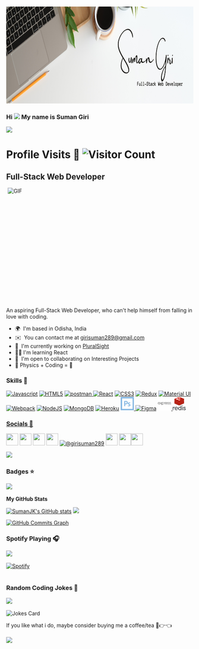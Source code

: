<img src="cover.png" alt="cover pic" height="260" width="100%"/> </br>
<!-- <img align="right" alt="GIF" src="rec.gif" width="100%" height="200" /> </br> -->


### Hi <img src="https://media.giphy.com/media/hvRJCLFzcasrR4ia7z/giphy.gif" width="25px"/> My name is Suman Giri 
<a href="https://www.youtube.com/watch?v=Hd_ptbiPoXM&t=300s"><img src="https://user-images.githubusercontent.com/73097560/115834477-dbab4500-a447-11eb-908a-139a6edaec5c.gif"></a>
# Profile Visits 🫶 ![Visitor Count](https://profile-counter.glitch.me/{SumanJK}/count.svg) </br>

<!-- # ------------------------ -->
Full-Stack Web Developer
------------------------
<img align="right" alt="GIF" src="https://camo.githubusercontent.com/5ddf73ad3a205111cf8c686f687fc216c2946a75005718c8da5b837ad9de78c9/68747470733a2f2f7468756d62732e6766796361742e636f6d2f4576696c4e657874446576696c666973682d736d616c6c2e676966" width="500" height="320" />

An aspiring Full-Stack Web Developer, who can't help himself from falling in love with coding. </br>

* 🌍  I'm based in Odisha, India
* ✉️  You can contact me at [girisuman289@gmail.com](mailto:girisuman289@gmail.com)
* 🚀  I'm currently working on [PluralSight](http://pluralsight-clone-1.netlify.app/)
* 👨‍💻  I'm learning React
* 🤝  I'm open to collaborating on Interesting Projects
* 💫  Physics + Coding = 🤍

### Skills 🧠</br>



<p align="left">
<a href="https://developer.mozilla.org/en-US/docs/Web/JavaScript" target="_blank" rel="noreferrer"><img src="https://raw.githubusercontent.com/danielcranney/readme-generator/main/public/icons/skills/javascript-colored.svg" width="36" height="36" alt="Javascript" /></a>
<a href="https://developer.mozilla.org/en-US/docs/Glossary/HTML5" target="_blank" rel="noreferrer"><img src="https://raw.githubusercontent.com/danielcranney/readme-generator/main/public/icons/skills/html5-colored.svg" width="36" height="36" alt="HTML5" /></a>
  <a href="https://postman.com" target="_blank" rel="noreferrer"> <img src="https://www.vectorlogo.zone/logos/getpostman/getpostman-icon.svg" alt="postman" width="36" height="36"/> </a>
<a href="https://reactjs.org/" target="_blank" rel="noreferrer"><img src="https://raw.githubusercontent.com/danielcranney/readme-generator/main/public/icons/skills/react-colored.svg" width="36" height="36" alt="React" /></a>
<a href="https://www.w3.org/TR/CSS/#css" target="_blank" rel="noreferrer"><img src="https://raw.githubusercontent.com/danielcranney/readme-generator/main/public/icons/skills/css3-colored.svg" width="36" height="36" alt="CSS3" /></a>
<a href="https://redux.js.org/" target="_blank" rel="noreferrer"><img src="https://raw.githubusercontent.com/danielcranney/readme-generator/main/public/icons/skills/redux-colored.svg" width="36" height="36" alt="Redux" /></a>
<a href="https://mui.com/" target="_blank" rel="noreferrer"><img src="https://raw.githubusercontent.com/danielcranney/readme-generator/main/public/icons/skills/materialui-colored.svg" width="36" height="36" alt="Material UI" /></a>
<a href="https://webpack.js.org/" target="_blank" rel="noreferrer"><img src="https://raw.githubusercontent.com/danielcranney/readme-generator/main/public/icons/skills/webpack-colored.svg" width="36" height="36" alt="Webpack" /></a>
<a href="https://nodejs.org/en/" target="_blank" rel="noreferrer"><img src="https://raw.githubusercontent.com/danielcranney/readme-generator/main/public/icons/skills/nodejs-colored.svg" width="36" height="36" alt="NodeJS" /></a>
<a href="https://www.mongodb.com/" target="_blank" rel="noreferrer"><img src="https://raw.githubusercontent.com/danielcranney/readme-generator/main/public/icons/skills/mongodb-colored.svg" width="36" height="36" alt="MongoDB" /></a>
<a href="https://www.heroku.com/" target="_blank" rel="noreferrer"><img src="https://raw.githubusercontent.com/danielcranney/readme-generator/main/public/icons/skills/heroku-colored.svg" width="36" height="36" alt="Heroku" /></a>
<a href="https://www.photoshop.com/en" target="_blank" rel="noreferrer"> <img src="https://raw.githubusercontent.com/devicons/devicon/master/icons/photoshop/photoshop-line.svg" alt="photoshop" width="36" height="36"/> </a> 
<a href="https://www.figma.com/" target="_blank" rel="noreferrer"><img src="https://raw.githubusercontent.com/danielcranney/readme-generator/main/public/icons/skills/figma-colored.svg" width="36" height="36" alt="Figma" /></a>
<a href="https://expressjs.com" target="_blank" rel="noreferrer"> <img src="https://raw.githubusercontent.com/devicons/devicon/master/icons/express/express-original-wordmark.svg" alt="express" width="36" height="36"/> </a>
 <a href="https://redis.io" target="_blank" rel="noreferrer"> <img src="https://raw.githubusercontent.com/devicons/devicon/master/icons/redis/redis-original-wordmark.svg" alt="redis" width="36" height="36"/></p>

### Socials 🤝</br>



<p align="left"> <a href="https://discord.com/users/Jeki#4318" target="_blank" rel="noreferrer"><img src="https://raw.githubusercontent.com/danielcranney/readme-generator/main/public/icons/socials/discord.svg" width="32" height="32" /></a> <a href="https://www.facebook.com/suman.giri.1023" target="_blank" rel="noreferrer"><img src="https://raw.githubusercontent.com/danielcranney/readme-generator/main/public/icons/socials/facebook.svg" width="32" height="32" /></a> <a href="http://www.instagram.com/suman_kumar_giri/" target="_blank" rel="noreferrer"><img src="https://raw.githubusercontent.com/danielcranney/readme-generator/main/public/icons/socials/instagram.svg" width="32" height="32" /></a> <a href="https://www.linkedin.com/in/suman-giri-/" target="_blank" rel="noreferrer"><img src="https://raw.githubusercontent.com/danielcranney/readme-generator/main/public/icons/socials/linkedin.svg" width="32" height="32" /></a> <a href="https://medium.com/@girisuman289" target="blank" rel="noreferrer"><img  src="https://raw.githubusercontent.com/rahuldkjain/github-profile-readme-generator/master/src/images/icons/Social/medium.svg" alt="@girisuman289" width="32" height="32" /></a> <a href="https://www.stackoverflow.com/users/18978406/suman-giri" target="_blank" rel="noreferrer"><img src="https://raw.githubusercontent.com/danielcranney/readme-generator/main/public/icons/socials/stackoverflow.svg" width="32" height="32" /></a> <a href="https://www.twitter.com/SumaN2point0" target="_blank" rel="noreferrer"><img src="https://raw.githubusercontent.com/danielcranney/readme-generator/main/public/icons/socials/twitter.svg" width="32" height="32" /></a><a href="https://www.github.com/SumanJK" target="_blank" rel="noreferrer"><img src="https://raw.githubusercontent.com/danielcranney/readme-generator/main/public/icons/socials/github-dark.svg" width="32" height="32"/></a></p>

![](https://github-profile-summary-cards.vercel.app/api/cards/profile-details?username=SumanJK&theme=vue)

### Badges ⭐️ </br>
<a href="https://www.youtube.com/watch?v=T8y5EXFMD4s"><img src="https://user-images.githubusercontent.com/73097560/115834477-dbab4500-a447-11eb-908a-139a6edaec5c.gif"></a>



<b>My GitHub Stats</b>

<a href="http://www.github.com/SumanJK" ><img  src="https://github-readme-stats.vercel.app/api?username=SumanJK&show_icons=true&hide=&count_private=true&border_color=02D892&bg_color=0D1117&title_color=02D892&text_color=8B949E&icon_color=02D892&show_icons=true&ring=02D892" alt="SumanJK's GitHub stats" /></a> <a href="http://www.github.com/SumanJK"><img src="https://github-readme-streak-stats.herokuapp.com/?user=SumanJK&background=1c1917&ring=02D892&fire=02D892&currStreakNum=ffffff&currStreakLabel=02D892&sideNums=ffffff&sideLabels=ffffff&dates=ffffff&border_color=02D892&bg_color=0D1117&title_color=C9D1D9&color=02D892&icon_color=02D892&border_color=02D892"  /></a>

<a href="http://www.github.com/SumanJK"><img src="https://activity-graph.herokuapp.com/graph?username=SumanJK&border_color=02D892&bg_color=0D1117&title_color=02D892&text_color=02D892&icon_color=02D892&point=ffff&line=02D892&area_color=02D892&area=true&color=02D892&border_color=02D892&custom_title=GitHub%20Commits%20Graph" alt="GitHub Commits Graph" /></a>

### Spotify Playing 🎧  </br>
<a href="https://www.youtube.com/watch?v=nLnp0tpZ0ok"><img src="https://user-images.githubusercontent.com/73097560/115834477-dbab4500-a447-11eb-908a-139a6edaec5c.gif"></a>

[![Spotify](https://novatorem.visualbean.vercel.app/api/spotify)](https://open.spotify.com/user/gs65vg6wu7ct2glmn4s3cycx9) </br>
 </br>
 ### Random Coding Jokes 👻 </br>
 <a href="https://www.youtube.com/watch?v=cdZZpaB2kDM"><img src="https://user-images.githubusercontent.com/73097560/115834477-dbab4500-a447-11eb-908a-139a6edaec5c.gif"></a>
 
![Jokes Card](https://readme-jokes.vercel.app/api?hideBorder&theme=blueberry&qColor=%23944bcc&aColor=%23bbdb51) </br>

If you like what i do, maybe consider buying me a coffee/tea 🥺👉👈 </br>
</br>
<a href="https://www.buymeacoffee.com/girisuman2M"><img src="https://cdn.buymeacoffee.com/buttons/v2/default-yellow.png" width="200" /></a> </br>
<!--   ![Snake animation](https://github.com/SumanJK/SumanJK/blob/output/github-contribution-grid-snake.svg) -->


